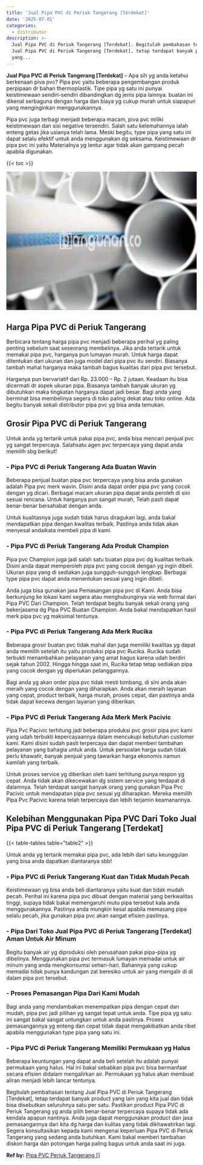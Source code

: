 ```yaml
---
title: 'Jual Pipa PVC di Periuk Tangerang [Terdekat]'
date: '2025-07-01'
categories:
  - distributor
description: >-
  Jual Pipa PVC di Periuk Tangerang [Terdekat]. Begitulah pembahasan tentang
  Jual Pipa PVC di Periuk Tangerang [Terdekat], tetap terdapat banyak product
  yang...
---
```


**Jual Pipa PVC di Periuk Tangerang \[Terdekat\]** – Apa sih yg anda ketahui berkenaan piva pvc? Pipa pvc yaitu beberapa pengembangan produk perpipaan dr bahan thermoplastik. Tipe pipa yg satu ini punyai keistimewaan sendiri-sendiri dibandingkan dg jenis pipa lainnya. buatan ini dikenal serbaguna dengan harga dan biaya yg cukup murah untuk siapapun yang menginginkan menggunakannya.

Pipa pvc juga terbagi menjadi beberapa macam, piva pvc miliki keistimewaan dan sisi negative tersendiri. Salah satu kelemahannya ialah enteng getas jika usianya telah lama. Meski begitu, type pipa yang satu ini dapat selalu efektif untuk anda menggunakan dg seksama. Keistimewaan dr pipa pvc ini yaitu Materialnya yg lentur agar tidak akan gampang pecah apabila digunakan.

{{< toc >}}

![Jual Pipa PVC di Periuk Tangerang [Terdekat]](/images/jaul-pipa-pvc-30.png)

## Harga Pipa PVC di Periuk Tangerang

Berbicara tentang harga pipa pvc menjadi beberapa perihal yg paling penting sebelum saat seseorang membelinya. Jika anda tertarik untuk memakai pipa pvc, harganya pun lumayan murah. Untuk harga dapat ditentukan dari ukuran dan juga model dari pipa pvc itu sendiri. Biasanya tambah mahal harganya maka tambah bagus kualitas dari pipa pvc tersebut.

Harganya pun bervariatif dari Rp. 23.000 – Rp. 2 jutaan. Keadaan itu bisa dicermati dr aspek ukuran pipa. Biasanya tambah banyak ukuran yg dibutuhkan maka tingkatan harganya dapat jadi besar. Bagi anda yang berminat bisa membelinya segera di toko paling dekat atau toko online. Ada begitu banyak sekali distributor pipa pvc yg bisa anda temukan.

## Grosir Pipa PVC di Periuk Tangerang

Untuk anda yg tertarik untuk pakai pipa pvc, anda bisa mencari penjual pvc yg sangat terpercaya. Salahsatu agen pvc terpercaya yang dapat anda memilih sbg berikut!

### \- Pipa PVC di Periuk Tangerang Ada Buatan Wavin

Beberapa penjual buatan pipa pvc terpercaya yang bisa anda gunakan adalah Pipa pvc merk wavin. Disini anda dapat order pipa pvc yang cocok dengan yg dicari. Berbagai macam ukuran pipa dapat anda peroleh di sini sesuai rencana. Untuk harganya pun sangat murah, Telah pasti dapat benar-benar bersahabat dengan anda.

Untuk kualitasnya juga sudah tidak harus diragukan lagi, anda bakal mendapatkan pipa dengan kwalitas terbaik. Pastinya anda tidak akan menyesal andaikata membeli pipa di kami.

### \- Pipa PVC di Periuk Tangerang Ada Produk Champion

Pipa pvc Champion juga jadi salah satu buatan pipa pvc dg kualitas terbaik. Disini anda dapat memperoleh pipa pvc yang cocok dengan yg ingin dibeli. Ukuran pipa yang di sediakan juga sungguh-sungguh lengkap. Berbagai type pipa pvc dapat anda menentukan sesuai yang ingin dibeli.

Anda juga bisa gunakan jasa Pemasangan pipa pvc di Kami. Anda bisa berkunjung ke lokasi kami segera atau menghubunginya via web formal dari Pipa PVC Dari Champion. Telah terdapat begitu banyak sekali orang yang bekerjasama dg Pipa PVC Buatan Champion. Anda bakal mendapatkan hasil merk pipa pvc yg maksimal tentunya.

### \- Pipa PVC di Periuk Tangerang Ada Merk Rucika

Beberapa grosir buatan pvc tidak mahal dan juga memiliki kwalitas yg dapat anda memilih setelah itu yaitu produksi pipa pvc Rucika. Rucika sudah terbukti menambahkan pelayanan yang amat bagus karena udah berdiri sejak tahun 2002. Hingga hingga saat ini, Rucika tetap tetap sediakan pipa yang cocok dengan yg diperlukan pelanggannya.

Bagi anda yg akan order pipa pvc tidak mesti bimbang, di sini anda akan meraih yang cocok dengan yang diharapkan. Anda akan meraih layanan yang cepat, product terbaik, harga murah, proses cepat, dan pastinya anda tidak dapat kecewa dengan layanan yang diberikan.

### \- Pipa PVC di Periuk Tangerang Ada Merk Merk Pacivic

Pipa Pvc Pacivic terhitung jadi beberapa produksi pvc grosir pipa pvc kami yang udah terbukti kepercayaannya dalam mencukupi kebutuhan customer kami. Kami disini sudah pasti terpercaya dan dapat memberi tambahan pelayanan yang bahagia untuk anda. Untuk persoalan harga sudah tidak perlu khawatir, banyak penjual yang tawarkan harga ekonomis namun kamilah yang terbaik.

Untuk proses service yg diberikan oleh kami terhitung punya respon yg cepat. Anda tidak akan dikecewakan dg sistem service yang terdapat di dalamnya. Telah terdapat sangat banyak orang yang gunakan Pipa Pvc Pacivic untuk mendapatan pipa pvc sesuai yg diharapkan. Mereka memilih Pipa Pvc Pacivic karena telah terpercaya dan lebih terjamin keamanannya.

## Kelebihan Menggunakan Pipa PVC Dari Toko Jual Pipa PVC di Periuk Tangerang \[Terdekat\]

{{< table-tables table="table2" >}}

Untuk anda yg tertarik memakai pipa pvc, ada lebih dari satu keunggulan yang bisa anda dapatkan diantaranya sbb!

### \- Pipa PVC di Periuk Tangerang Kuat dan Tidak Mudah Pecah

Keistimewaan yg bisa anda beli diantaranya yaitu kuat dan tidak mudah pecah. Perihal ini karena pipa pvc dibuat dengan material yang berkwalitas tinggi, supaya tidak bakal memengaruhi mutu pipa tersebut kala anda menggunakannya. Pastinya anda mungkin kesal apabila memasang pipa selalu pecah, jika gunakan pipa pvc akan sangat efisien pastinya.

### \- Pipa Dari Toko Jual Pipa PVC di Periuk Tangerang \[Terdekat\] Aman Untuk Air Minum

Begitu banyak air yg diproduksi oleh perusahaan pakai pipa-pipa yg dibelinya. Menggunakan pipa pvc termasuk lumayan memadai untuk air minum yang anda mengkonsumsi sehari-hari. Bahannya yang cukup memadai tidak punya kandungan zat beresiko untuk air yang mengalir di di dalam pipa pvc tersebut.

### \- Proses Pemasangan Pipa Dari Kami Mudah

Bagi anda yang mendambakan menempatkan pipa dengan cepat dan mudah, pipa pvc jadi pilihan yg sangat tepat untuk anda. Tipe pipa yg satu ini sangat bakal sangat untungkan untuk anda pastinya. Proses pemasangannya yg enteng dan cepat tidak dapat mengakibatkan anda ribet apabila menggunakan type pipa yang satu ini.

### \- Pipa PVC di Periuk Tangerang Memiliki Permukaan yg Halus

Beberapa keuntungan yang dapat anda beli setelah itu adalah punyai permukaan yang halus. Hal ini bakal sebabkan pipa pvc bisa bermanfaat secara efisien didalam mengalirkan air. Permukaan yg halus akan membuat aliran menjadi lebih lancar tentunya.

Begitulah pembahasan tentang Jual Pipa PVC di Periuk Tangerang \[Terdekat\], tetap terdapat banyak product yang lain yang kita jual dan tidak bisa disebutkan seluruhnya satu per satu. Pastikan product Pipa PVC di Periuk Tangerang yg anda pilih benar-benar terpercaya supaya tidak ada kendala apapun nantinya. Anda juga dapat menggunakan product dan jasa pemasangannya dari kita dg harga dan kulitas yang tidak dikhawatirkan lagi. Segera konsultasikan kepada kami mengenai keperluan Pipa PVC di Periuk Tangerang yang sedang anda butuhkan. Kami bakal memberi tambahan diskon harga dan potongan harga paling bagus untuk anda saat ini juga.

**Ref by:** [Pipa PVC Periuk Tangerang []](https://id.wikipedia.org/wiki/Pipa)
